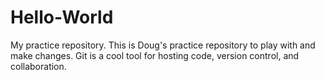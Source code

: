 # Hello-World
My practice repository.
This is Doug's practice repository to play with and make changes.
Git is a cool tool for hosting code, version control, and collaboration.
